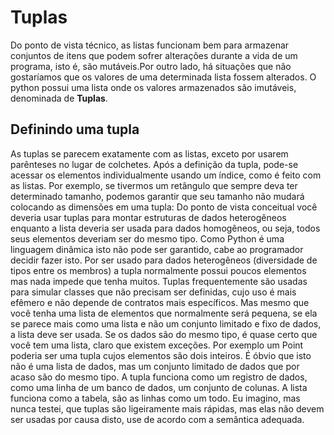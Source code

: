 # Tuplas

Do ponto de vista técnico, as listas funcionam bem para armazenar conjuntos de itens que podem sofrer alterações durante a vida de um programa, isto é, são mutáveis.Por outro lado, há situações que não gostaríamos que os valores de uma determinada lista fossem alterados. O python possui uma lista onde os valores armazenados são imutáveis, denominada de **Tuplas**.

## Definindo uma tupla

As tuplas se parecem exatamente com as listas, exceto por usarem parênteses no lugar de colchetes. Após a definição da tupla, pode-se acessar os elementos individualmente usando um índice, como é feito com as listas.
Por exemplo, se tivermos um retângulo que sempre deva ter determinado
tamanho, podemos garantir que seu tamanho não mudará colocando as
dimensões em uma tupla:
Do ponto de vista conceitual você deveria usar tuplas para montar estruturas de dados heterogêneos enquanto a lista deveria ser usada para dados homogêneos, ou seja, todos seus elementos deveriam ser do mesmo tipo.
Como Python é uma linguagem dinâmica isto não pode ser garantido, cabe ao programador decidir fazer isto.
Por ser usado para dados heterogêneos (diversidade de tipos entre os membros) a tupla normalmente possui poucos elementos mas nada impede que tenha muitos. Tuplas frequentemente são usadas para simular classes que não precisam ser definidas, cujo uso é mais efêmero e não depende de contratos mais específicos.
Mas mesmo que você tenha uma lista de elementos que normalmente será pequena, se ela se parece mais como uma lista e não um conjunto limitado e fixo de dados, a lista deve ser usada.
Se os dados são do mesmo tipo, é quase certo que você tem uma lista, claro que existem exceções. Por exemplo um Point poderia ser uma tupla cujos elementos são dois inteiros. É óbvio que isto não é uma lista de dados, mas um conjunto limitado de dados que por acaso são do mesmo tipo.
A tupla funciona como um registro de dados, como uma linha de um banco de dados, um conjunto de colunas. A lista funciona como a tabela, são as linhas como um todo.
Eu imagino, mas nunca testei, que tuplas são ligeiramente mais rápidas, mas elas não devem ser usadas por causa disto, use de acordo com a semântica adequada.


